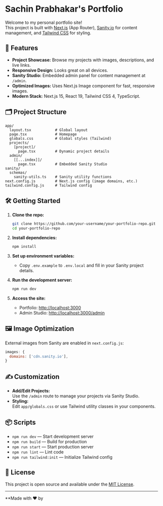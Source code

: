 # Sachin Prabhakar's Portfolio

Welcome to my personal portfolio site!  
This project is built with [Next.js](https://nextjs.org/) (App Router), [Sanity.io](https://www.sanity.io/) for content management, and [Tailwind CSS](https://tailwindcss.com/) for styling.

## 🚀 Features

- **Project Showcase:** Browse my projects with images, descriptions, and live links.
- **Responsive Design:** Looks great on all devices.
- **Sanity Studio:** Embedded admin panel for content management at `/admin`.
- **Optimized Images:** Uses Next.js Image component for fast, responsive images.
- **Modern Stack:** Next.js 15, React 19, Tailwind CSS 4, TypeScript.

## 🗂️ Project Structure

```
app/
  layout.tsx           # Global layout
  page.tsx             # Homepage
  globals.css          # Global styles (Tailwind)
  projects/
    [project]/
      page.tsx         # Dynamic project details
  admin/
    [[...index]]/
      page.tsx         # Embedded Sanity Studio
sanity/
  schemas/
    sanity-utils.ts    # Sanity utility functions
next.config.js         # Next.js config (image domains, etc.)
tailwind.config.js     # Tailwind config
```

## 🛠️ Getting Started

1. **Clone the repo:**
   ```bash
   git clone https://github.com/your-username/your-portfolio-repo.git
   cd your-portfolio-repo
   ```

2. **Install dependencies:**
   ```bash
   npm install
   ```

3. **Set up environment variables:**
   - Copy `.env.example` to `.env.local` and fill in your Sanity project details.

4. **Run the development server:**
   ```bash
   npm run dev
   ```

5. **Access the site:**
   - Portfolio: [http://localhost:3000](http://localhost:3000)
   - Admin Studio: [http://localhost:3000/admin](http://localhost:3000/admin)

## 🖼️ Image Optimization

External images from Sanity are enabled in `next.config.js`:
```js
images: {
  domains: ['cdn.sanity.io'],
}
```

## ✍️ Customization

- **Add/Edit Projects:**  
  Use the `/admin` route to manage your projects via Sanity Studio.
- **Styling:**  
  Edit `app/globals.css` or use Tailwind utility classes in your components.

## 📦 Scripts

- `npm run dev` — Start development server
- `npm run build` — Build for production
- `npm run start` — Start production server
- `npm run lint` — Lint code
- `npm run tailwind:init` — Initialize Tailwind config

## 📝 License

This project is open source and available under the [MIT License](LICENSE).

---

**Made with ❤️ by
